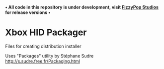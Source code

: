 **&bull; All code in this repository is under development, visit [FizzyPop Studios](http://github.com/FizzyPopStudios) for release versions &bull;**

# Xbox HID Packager
Files for creating distribution installer

Uses "Packages" utility by Stéphane Sudre
http://s.sudre.free.fr/Packaging.html
